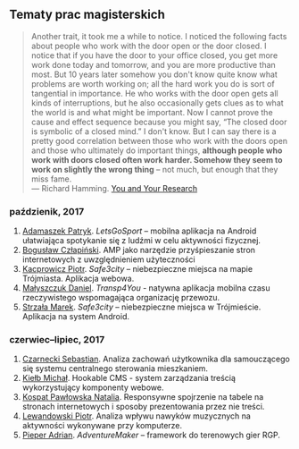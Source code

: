 ## Tematy prac magisterskich

> Another trait, it took me a while to notice. I noticed the following
> facts about people who work with the door open or the door closed. I
> notice that if you have the door to your office closed, you get more
> work done today and tomorrow, and you are more productive than
> most. But 10 years later somehow you don't know quite know what
> problems are worth working on; all the hard work you do is sort of
> tangential in importance. He who works with the door open gets all
> kinds of interruptions, but he also occasionally gets clues as to what
> the world is and what might be important. Now I cannot prove the cause
> and effect sequence because you might say, “The closed door is
> symbolic of a closed mind.” I don't know. But I can say there is a
> pretty good correlation between those who work with the doors open and
> those who ultimately do important things, **although people who work
> with doors closed often work harder. Somehow they seem to work on
> slightly the wrong thing** – not much, but enough that they miss fame.<br>
> — Richard Hamming. [You and Your Research](http://www.cs.virginia.edu/~robins/YouAndYourResearch.html)

### paździenik, 2017

1. [Adamaszek Patryk](https://github.com/padamaszek/seminarium-magisterskie).
  _LetsGoSport_ – mobilna aplikacja na Android ułatwiająca spotykanie się z ludźmi w celu aktywności fizycznej.
1. [Bogusław Człapiński](https://bitbucket.org/bczlapinski/seminarium-magisterskie).
  AMP jako narzędzie przyśpieszanie stron internetowych z uwzględnieniem użyteczności
1. [Kacprowicz Piotr](https://github.com/Undauted/mgr).
  _Safe3city_ – niebezpieczne miejsca na mapie Trójmiasta. Aplikacja webowa.
1. [Małyszczuk Daniel](https://github.com/malyszdan/mgr).
  _Transp4You_ - natywna aplikacja mobilna czasu rzeczywistego wspomagająca organizację przewozu.
1. [Strzała Marek](https://github.com/MarekAG/mgr).
  _Safe3city_ – niebezpieczne miejsca w Trójmieście. Aplikacja na system Android.


### czerwiec–lipiec, 2017

1. [Czarnecki Sebastian](https://github.com/sebcza/haris-eye). Analiza zachowań użytkownika dla samouczącego się systemu centralnego sterowania mieszkaniem.
1. [Kiełb Michał](https://github.com/mkielb/masters-thesis). Hookable CMS - system zarządzania treścią wykorzystujący komponenty webowe.
1. [Kospat Pawłowska Natalia](https://bitbucket.org/nkopa/seminarium_responsywnetabele). Responsywne spojrzenie na tabele na stronach internetowych i sposoby prezentowania przez nie treści.
1. [Lewandowski Piotr](https://github.com/piotrl/master-thesis). Analiza wpływu nawyków muzycznych na aktywności wykonywane przy komputerze.
1. [Pieper Adrian](https://github.com/adrpieper/magisterka). _AdventureMaker_ – framework do terenowych gier RGP.

<!--
1. [Banasiak Daniel](https://bitbucket.org/DanBanasiak/crossplatformapplication). Wieloplatformowe aplikacje dla lokalnej społeczności z użyciem otwartych danych miasta Gdańsk.
1. [Szymon Domurat](https://github.com/sdomurat/mgr). Serwisy internetowe korzystające z Web Components.
1. [Jaworski Adrian](https://github.com/emikser/magisterska). _EasyBlocks_ - interaktywne tworzenie responsywnych stron internetowych.
1. [Łukasz Jercha](https://github.com/ljercha/MasterThesis). Natywna biblioteka „eForms” dla systemu iOS.
1. [Paweł Zawodny](https://github.com/pawelzawodny/Praca-Magisterska). MountainWeatherViewer - Scrapper i aplikacja do pozyskiwania, obróbki i prezentowania specjalistycznych danych pogodowych dla gór wysokich.


## Referaty, semestr letni 2016/17

| kiedy?     | kto?            | tytuł |
| :--------- | :-------------- | :---- |


## Referaty, semestr zimowy 2016/17

| kiedy?     | kto?            | tytuł |
| :--------- | :-------------- | :---- |
| 12.12.2016 | Banasiak D. | [Wieloplatformowe aplikacje dla lokalnej społeczności z użyciem otwartych danych miasta Gdańsk](https://bitbucket.org/DanBanasiak/crossplatformapplication) |
| 10.10.2016 | Czarnecki S. | [Alternatywne rozwiązanie MySensors.org](https://www.mysensors.org/) |
| | Człapiński B. | [Biblioteka AMP](https://bitbucket.org/bczlapinski/seminarium-magisterskie/src/b79e6bc4c2fb21f22578612fa11f343594fad13b/PrezentacjaAMP.pptx?at=master&fileviewer=file-view-default) |
| 10.10.2016 | Kacprowicz P. | [Safe3City -- bezpieczne Trójmiasto](https://slides.com/marekstrzala/safe3city1) |
| 17.10.2016, 5.12.2016 | Kiełb M. | [System zarządzania treścią wykorzystujący komponenty webowe z biblioteki *Polymer*](https://github.com/mkielb/masters-thesis), [Prezentacja 1](https://github.com/mkielb/masters-thesis/blob/master/presentations/Prezentacja%203%20-%2017.10.2016.pdf), [Prezentacja 2](https://github.com/mkielb/masters-thesis/blob/master/presentations/Prezentacja%204%20-%205.12.2016.pdf) |
| 7.11.2016 | Kospat-Pawłowska N. | [Przykłady responsywnych tabel](https://bitbucket.org/nkopa/seminarium_responsywnetabele/src/078bf37cd49a255aa4b5004808622512907f4314/seminarium_referat_II.pdf) |
| 17.10.2016 | Lewandowski P. | [Jak wykorzystuję dane z publicznych API?](http://slides.com/piotrl/data-find-outs/) |
| | Pieper A. | [Języki domenowe (DSL)](https://eclipse.org/Xtext/) |
| 10.10.2016 | Strzała M. |  [Safe3City -- bezpieczne Trójmiasto](https://slides.com/marekstrzala/safe3city1) |
| 14.11.2016 | Czarnecki S. | [Prezentacja prototypów kostek oraz architektury Serwera Kostek](https://docs.google.com/presentation/d/1lApUw8bqQk-fvrcBGunnlf9U9eTYXR68jyxIoUb_1Uc/edit?usp=sharing) |

## Referaty, semestr letni 2015/16

Referaty z tematyki pracy (proszę wpisać tytuł i uaktualnić datę referatu):

| kiedy?     | kto?            | tytuł |
| :--------- | :-------------- | :---- |
| 07.04.2016 | P. Kacprowicz   | [Udostępnianie danych na mapie Trójmiasta i związane z tym aspekty prawne](https://github.com/Undauted/mgr), [Prezentacja 1](http://slides.com/undauted/deck/fullscreen), [Prezentacja 2](http://slides.com/undauted/deck-1/fullscreen) |
| 07.04.2016 | M. Kiełb        | [System zarządzania treścią wykorzystujący komponenty webowe z biblioteki *Polymer*](https://github.com/mkielb/masters-thesis), [Prezentacja 1](https://github.com/mkielb/masters-thesis/blob/master/presentations/Prezentacja%201%20-%207.04.2016.pdf), [Prezentacja 2](https://github.com/mkielb/masters-thesis/blob/master/presentations/Prezentacja%202%20-%205.05.2016.pdf) |
| 14.04.2016 | D. Małyszczuk   | [Przegląd funkcjonalności wybranych aplikacji transportowych oraz stosowanych technologii](https://github.com/malyszdan/mgr/blob/master/prezentacja/aplikacjaTransportowa.odp) |
| 14.04.2016 | A. Pieper       | [Przegląd dostępnych technologii i istniejących aplikacji wykorzystujących AR](https://github.com/Gergoybey/pracaMagisterska/blob/master/Framework%20dla%20terenowych%20gier%20RPG.pptx) |
| 21.04.2016 | P. Lewandowski  | [Problemy związane z agregacją i analizą danych](https://slides.com/piotrl/data-centric-problems/) |
| 21.04.2016 | N. Kospat P.    | [Problem responsywności w przypadku tabeli](https://bitbucket.org/nkopa/seminarium_responsywnetabele/src/104f8b6b74128878632997e4008d05b1f25ae63f/seminarium_referat_I.pdf) |
| 05.05.2016 | D. Banasiak     | Wieloplatformowa aplikacja z użyciem Xamarin & Azure |
| 12.05.2016 | M. Strzała      | [Opis możliwości frameworków Dagger 2 i RxJava](https://docs.google.com/presentation/d/1muewgLxBm3BDfbFZe6zWTn3dyZ91Z_subKXTkdltDE4/edit?usp=sharing) |
| 19.05.2016 | P. Adamaszek    | [Let'sGoSport aplikacja do spotkań w celach sportowych ](https://app.slidebean.com/p/rXJ5mrypP7/Praca-Magisterska)       |

-->
